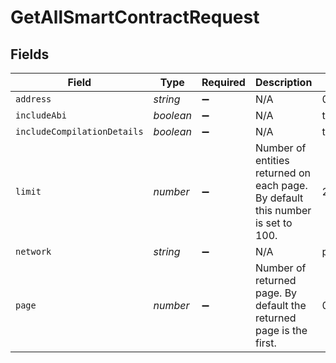 # GetAllSmartContractRequest


## Fields

| Field                                                                           | Type                                                                            | Required                                                                        | Description                                                                     | Example                                                                         |
| ------------------------------------------------------------------------------- | ------------------------------------------------------------------------------- | ------------------------------------------------------------------------------- | ------------------------------------------------------------------------------- | ------------------------------------------------------------------------------- |
| `address`                                                                       | *string*                                                                        | :heavy_minus_sign:                                                              | N/A                                                                             | 0x820f8728E32519b9C91B2406BF48AF80711aFecD                                      |
| `includeAbi`                                                                    | *boolean*                                                                       | :heavy_minus_sign:                                                              | N/A                                                                             | true                                                                            |
| `includeCompilationDetails`                                                     | *boolean*                                                                       | :heavy_minus_sign:                                                              | N/A                                                                             | true                                                                            |
| `limit`                                                                         | *number*                                                                        | :heavy_minus_sign:                                                              | Number of entities returned on each page. By default this number is set to 100. | 20                                                                              |
| `network`                                                                       | *string*                                                                        | :heavy_minus_sign:                                                              | N/A                                                                             | polygon-mumbai                                                                  |
| `page`                                                                          | *number*                                                                        | :heavy_minus_sign:                                                              | Number of returned page. By default the returned page is the first.             | 0                                                                               |